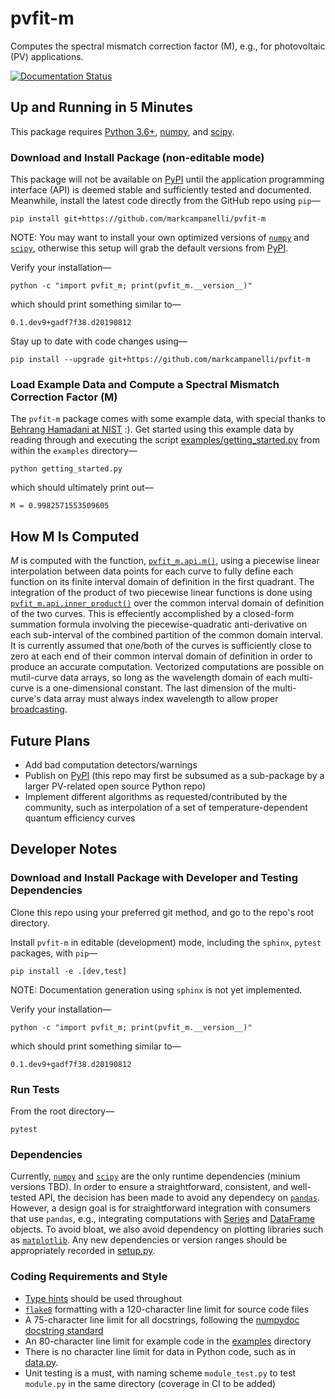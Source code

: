 # pvfit-m

Computes the spectral mismatch correction factor (M), e.g., for photovoltaic (PV) applications.

[![Documentation Status](https://readthedocs.org/projects/pvfit-m/badge/?version=latest)](https://pvfit-m.readthedocs.io/en/latest/?badge=latest)

## Up and Running in 5 Minutes

This package requires [Python 3.6+](https://www.python.org/), [numpy](https://www.numpy.org/), and
[scipy](https://www.scipy.org/).

### Download and Install Package (non-editable mode)

This package will not be available on [PyPI](https://pypi.org/) until the application programming interface (API) is
deemed stable and sufficiently tested and documented. Meanwhile, install the latest code directly from the GitHub repo
using `pip`—
```terminal
pip install git+https://github.com/markcampanelli/pvfit-m
```
NOTE: You may want to install your own optimized versions of [`numpy`](https://www.numpy.org/) and
[`scipy`](https://www.scipy.org/), otherwise this setup will grab the default versions from [PyPI](https://pypi.org/).

Verify your installation—
```terminal
python -c "import pvfit_m; print(pvfit_m.__version__)"
```
which should print something similar to—
```terminal
0.1.dev9+gadf7f38.d20190812
```

Stay up to date with code changes using—
```terminal
pip install --upgrade git+https://github.com/markcampanelli/pvfit-m
```

### Load Example Data and Compute a Spectral Mismatch Correction Factor (M)

The `pvfit-m` package comes with some example data, with special thanks to
[Behrang Hamadani at NIST](https://www.nist.gov/people/behrang-hamadani) :). Get started using this example data by
reading through and executing the script [examples/getting_started.py](examples/getting_started.py) from within the
`examples` directory—
```terminal
python getting_started.py
```
which should ultimately print out—
```terminal
M = 0.9982571553509605
```

## How M Is Computed

_M_ is computed with the function, [`pvfit_m.api.m()`](pvfit_m/api.py), using a piecewise linear interpolation
between data points for each curve to fully define each function on its finite interval domain of definition in the
first quadrant. The integration of the product of two piecewise linear functions is done using
[`pvfit_m.api.inner_product()`](pvfit_m/api.py) over the common interval domain of definition of the two curves. This is effeciently accomplished by a closed-form summation formula involving the piecewise-quadratic anti-derivative on each sub-interval of the combined partition of the common domain interval. It is currently assumed that one/both of the
curves is sufficiently close to zero at each end of their common interval domain of definition in order to produce an
accurate computation. Vectorized computations are possible on mutil-curve data arrays, so long as the wavelength
domain of each multi-curve is a one-dimensional constant. The last dimension of the multi-curve's data array must always
index wavelength to allow proper [broadcasting](https://docs.scipy.org/doc/numpy/user/basics.broadcasting.html).

## Future Plans

- Add bad computation detectors/warnings
- Publish on [PyPI](https://pypi.org/) (this repo may first be subsumed as a sub-package by a larger PV-related open
source Python repo)
- Implement different algorithms as requested/contributed by the community, such as interpolation of a set of
temperature-dependent quantum efficiency curves

## Developer Notes

### Download and Install Package with Developer and Testing Dependencies

Clone this repo using your preferred git method, and go to the repo's root directory.

Install `pvfit-m` in editable (development) mode, including the `sphinx`, `pytest` packages, with `pip`—
```terminal
pip install -e .[dev,test]
```
NOTE: Documentation generation using `sphinx` is not yet implemented.

Verify your installation—
```terminal
python -c "import pvfit_m; print(pvfit_m.__version__)"
```
which should print something similar to—
```terminal
0.1.dev9+gadf7f38.d20190812
```

### Run Tests

From the root directory—
```terminal
pytest
```

### Dependencies

Currently, [`numpy`](https://www.numpy.org/) and [`scipy`](https://www.scipy.org/) are the only runtime dependencies
(minium versions TBD). In order to ensure a straightforward, consistent, and well-tested API, the decision has been made
to avoid any dependecy on [`pandas`](https://pandas.pydata.org/). However, a design goal is for straightforward
integration with consumers that use `pandas`, e.g., integrating computations with
[Series](https://pandas.pydata.org/pandas-docs/stable/reference/api/pandas.Series.html) and
[DataFrame](https://pandas.pydata.org/pandas-docs/stable/reference/api/pandas.DataFrame.html) objects. To avoid
bloat, we also avoid dependency on plotting libraries such as [`matplotlib`](https://matplotlib.org/). Any new
dependencies or version ranges should be appropriately recorded in [setup.py](setup.py).

### Coding Requirements and Style

- [Type hints](https://docs.python.org/3/library/typing.html) should be used throughout
- [`flake8`](http://flake8.pycqa.org/en/latest/) formatting with a 120-character line limit for source code files
- A 75-character line limit for all docstrings, following the [numpydoc docstring standard](https://numpydoc.readthedocs.io/en/latest/format.html)
- An 80-character line limit for example code in the [examples](examples) directory
- There is no character line limit for data in Python code, such as in [data.py](pvfit_m/data.py).
- Unit testing is a must, with naming scheme `module_test.py` to test `module.py` in the same directory (coverage in CI to be added)
